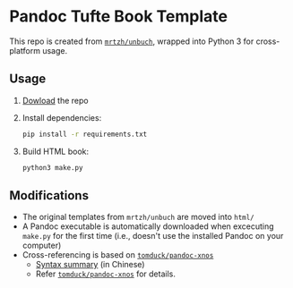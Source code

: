 # Pandoc Tufte Book Template

This repo is created from [`mrtzh/unbuch`](https://github.com/mrtzh/unbuch), wrapped into Python 3 for cross-platform usage.


## Usage

1. [Dowload](https://github.com/liao961120/pandoc-tufte-book/archive/main.zip) the repo
2. Install dependencies:
   
   ```sh
   pip install -r requirements.txt
   ```

3. Build HTML book:

   ```sh
   python3 make.py
   ```


## Modifications

- The original templates from `mrtzh/unbuch` are moved into `html/`
- A Pandoc executable is automatically downloaded when excecuting `make.py` for the first time (i.e., doesn't use the installed Pandoc on your computer)
- Cross-referencing is based on [`tomduck/pandoc-xnos`](https://github.com/tomduck/pandoc-xnos)
   - [Syntax summary](https://github.com/liao961120/ntuthesis2#%E8%AB%96%E6%96%87%E6%92%B0%E5%AF%AB%E6%96%87%E5%85%A7%E8%B6%85%E9%80%A3%E7%B5%90) (in Chinese)
   - Refer [`tomduck/pandoc-xnos`](https://github.com/tomduck/pandoc-xnos) for details.